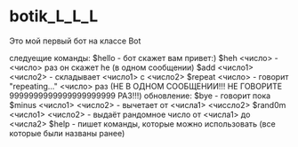 # botik_L_L_L

Это мой первый бот на классе Bot

следуещие команды:
$hello - бот скажет вам привет:)
$heh <число> - <число> раз он скажет he (в одном сообщении)
$add <число1> <число2> - складывает <число1> с <число2>
$repeat <число> - говорит "repeating..." <число> раз (НЕ В ОДНОМ СООБЩЕНИИ!!! НЕ ГОВОРИТЕ 9999999999999999999999 РАЗ!!!)
обновление:
$bye - говорит пока
$minus <число1> <число2> - вычетает от <числа1> <чиссло2>
$rand0m <число1> <число2> - выдаёт рандомное число от <числа1> до <числа2>
$help - пишет команды, которые можно использовать (все которые были названы ранее)
